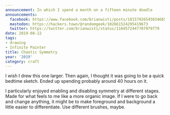 ```yaml
---
announcement: In which I spend a month on a fifteen minute doodle
announcements:
  facebook: https://www.facebook.com/brianwisti/posts/10157926545034665
  mastodon: https://hackers.town/@randomgeek/102661524295419673
  twitter: https://twitter.com/brianwisti/status/1164572447707979779
date: 2019-08-22
tags:
- drawing
- Infinite Painter
title: Chaotic Symmetry
year: '2019'
category: craft
---
```



I wish I drew this one larger. Then again, I thought it was going to be a quick bedtime sketch. Ended up
spending probably around 40 hours on it.

<!-- TEASER_END -->

I particularly enjoyed enabling and disabling symmetry at different stages. Made for what feels to me like a
more organic image. If I were to go back and change anything, it might be to make foreground and background a
little easier to differentiate. Use different brushes, maybe.

